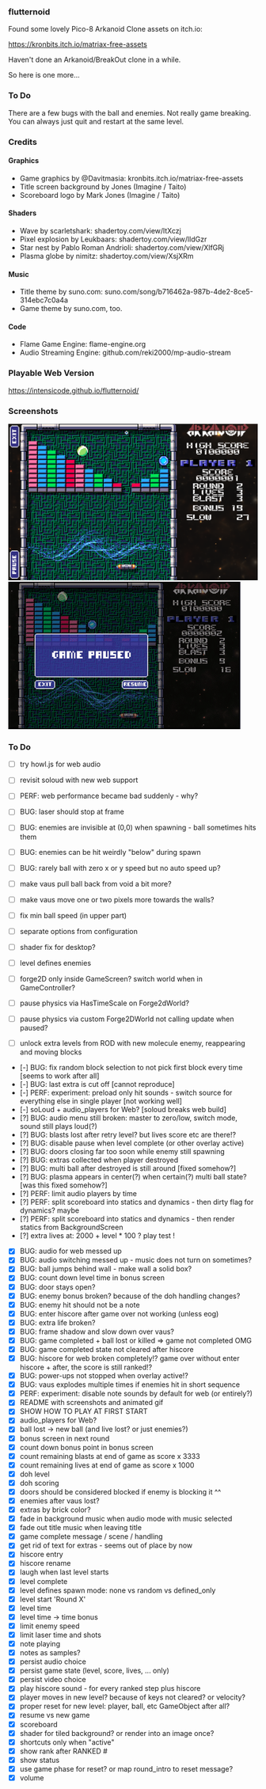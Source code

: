 ### flutternoid

Found some lovely Pico-8 Arkanoid Clone assets on itch.io:

https://kronbits.itch.io/matriax-free-assets

Haven't done an Arkanoid/BreakOut clone in a while.

So here is one more...

### To Do

There are a few bugs with the ball and enemies. Not really game breaking. You can always just quit and restart at the
same level.

### Credits

#### Graphics

* Game graphics by @Davitmasia: kronbits.itch.io/matriax-free-assets
* Title screen background by Jones (Imagine / Taito)
* Scoreboard logo by Mark Jones (Imagine / Taito)

#### Shaders

* Wave by scarletshark: shadertoy.com/view/ltXczj
* Pixel explosion by Leukbaars: shadertoy.com/view/lldGzr
* Star nest by Pablo Roman Andrioli: shadertoy.com/view/XlfGRj
* Plasma globe by nimitz: shadertoy.com/view/XsjXRm

#### Music

* Title theme by suno.com: suno.com/song/b716462a-987b-4de2-8ce5-314ebc7c0a4a
* Game theme by suno.com, too.

#### Code

* Flame Game Engine: flame-engine.org
* Audio Streaming Engine: github.com/reki2000/mp-audio-stream

### Playable Web Version

https://intensicode.github.io/flutternoid/

### Screenshots

![Level 2](doc/level2.png)
![Level 2](doc/plasma.gif)

### To Do

- [ ] try howl.js for web audio
- [ ] revisit soloud with new web support
- [ ] PERF: web performance became bad suddenly - why?

- [ ] BUG: laser should stop at frame
- [ ] BUG: enemies are invisible at (0,0) when spawning - ball sometimes hits them
- [ ] BUG: enemies can be hit weirdly "below" during spawn
- [ ] BUG: rarely ball with zero x or y speed but no auto speed up?

- [ ] make vaus pull ball back from void a bit more?
- [ ] make vaus move one or two pixels more towards the walls?
- [ ] fix min ball speed (in upper part)
- [ ] separate options from configuration
- [ ] shader fix for desktop?
- [ ] level defines enemies
- [ ] forge2D only inside GameScreen? switch world when in GameController?
- [ ] pause physics via HasTimeScale on Forge2dWorld?
- [ ] pause physics via custom Forge2DWorld not calling update when paused?
- [ ] unlock extra levels from ROD with new molecule enemy, reappearing and moving blocks

- [-] BUG: fix random block selection to not pick first block every time [seems to work after all]
- [-] BUG: last extra is cut off [cannot reproduce]
- [-] PERF: experiment: preload only hit sounds - switch source for everything else in single player [not working well]
- [-] soLoud + audio_players for Web? [soloud breaks web build]
- [?] BUG: audio menu still broken: master to zero/low, switch mode, sound still plays loud(?)
- [?] BUG: blasts lost after retry level? but lives score etc are there!?
- [?] BUG: disable pause when level complete (or other overlay active)
- [?] BUG: doors closing far too soon while enemy still spawning
- [?] BUG: extras collected when player destroyed
- [?] BUG: multi ball after destroyed is still around [fixed somehow?]
- [?] BUG: plasma appears in center(?) when certain(?) multi ball state? [was this fixed somehow?]
- [?] PERF: limit audio players by time
- [?] PERF: split scoreboard into statics and dynamics - then dirty flag for dynamics? maybe
- [?] PERF: split scoreboard into statics and dynamics - then render statics from BackgroundScreen
- [?] extra lives at: 2000 + level * 100 ? play test !
- [X] BUG: audio for web messed up
- [X] BUG: audio switching messed up - music does not turn on sometimes?
- [X] BUG: ball jumps behind wall - make wall a solid box?
- [X] BUG: count down level time in bonus screen
- [X] BUG: door stays open?
- [X] BUG: enemy bonus broken? because of the doh handling changes?
- [X] BUG: enemy hit should not be a note
- [X] BUG: enter hiscore after game over not working (unless eog)
- [X] BUG: extra life broken?
- [X] BUG: frame shadow and slow down over vaus?
- [X] BUG: game completed + ball lost or killed => game not completed OMG
- [X] BUG: game completed state not cleared after hiscore
- [X] BUG: hiscore for web broken completely!? game over without enter hiscore + after, the score is still ranked!?
- [X] BUG: power-ups not stopped when overlay active!?
- [X] BUG: vaus explodes multiple times if enemies hit in short sequence
- [X] PERF: experiment: disable note sounds by default for web (or entirely?)
- [X] README with screenshots and animated gif
- [X] SHOW HOW TO PLAY AT FIRST START
- [X] audio_players for Web?
- [X] ball lost -> new ball (and live lost? or just enemies?)
- [X] bonus screen in next round
- [X] count down bonus point in bonus screen
- [X] count remaining blasts at end of game as score x 3333
- [X] count remaining lives at end of game as score x 1000
- [X] doh level
- [X] doh scoring
- [X] doors should be considered blocked if enemy is blocking it ^^
- [X] enemies after vaus lost?
- [X] extras by brick color?
- [X] fade in background music when audio mode with music selected
- [X] fade out title music when leaving title
- [X] game complete message / scene / handling
- [X] get rid of text for extras - seems out of place by now
- [X] hiscore entry
- [X] hiscore rename
- [X] laugh when last level starts
- [X] level complete
- [X] level defines spawn mode: none vs random vs defined_only
- [X] level start 'Round X'
- [X] level time
- [X] level time -> time bonus
- [X] limit enemy speed
- [X] limit laser time and shots
- [X] note playing
- [X] notes as samples?
- [X] persist audio choice
- [X] persist game state (level, score, lives, ... only)
- [X] persist video choice
- [X] play hiscore sound - for every ranked step plus hiscore
- [X] player moves in new level? because of keys not cleared? or velocity?
- [X] proper reset for new level: player, ball, etc GameObject after all?
- [X] resume vs new game
- [X] scoreboard
- [X] shader for tiled background? or render into an image once?
- [X] shortcuts only when "active"
- [X] show rank after RANKED #<x>
- [X] show status
- [X] use game phase for reset? or map round_intro to reset message?
- [X] volume
